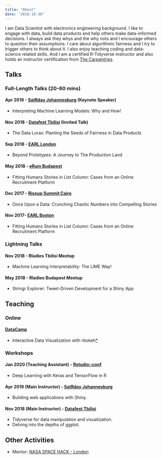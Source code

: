```yaml
---
title: "About"
date: "2018-10-30"
---
```



I am Data Scientist with electronics engineering background. I like to engage with data, build data products and help others make data-informed decisions. I always ask they whys and the why nots and I encourage others to question their assumptions. I care about algorithmic fairness and I try to trigger others to think about it. I also enjoy teaching coding and data-science related skills. And I am a certified R-Tidyverse instructor and also holds an instructor certification from [The Carpentries](https://carpentries.org/).

## Talks

### Full-Length Talks (20-60 mins)

#### Apr 2019 - [SatRday Johannesburg](https://joburg2019.satrdays.org/) **(Keynote Speaker)**

- Interpreting Machine Learning Models: Why and How!

#### Nov 2018 - [Datafest Tbilisi](https://datafest.ge/agenda-day1.html) **(Invited Talk)**

- The Data Lorax: Planting the Seeds of Fairness in Data Products

#### Sep 2018 - [EARL London](https://earlconf.com/2018/london/)

- Beyond Prototypes: A Journey to The Production Land

#### May 2018 - [eRum Budapest](https://2018.erum.io/)

- Fitting Humans Stories in List Column: Cases from an Online Recruitment Platform

#### Dec 2017 - [Riseup Summit Cairo](https://riseupsummit.com/#/speakers)

- Once Upon a Data: Crunching Chaotic Numbers into Compelling Stories

#### Nov 2017- [EARL Boston](https://earlconf.com/2017/boston/)

- Fitting Humans Stories in List Column: Cases from an Online Recruitment Platform


### Lightning Talks

#### Nov 2018 - Rladies Tbilisi Meetup

- Machine Learning Interpretability: The LIME Way!

#### May 2018 - Rladies Budapest Meetup 

- Stringr Explorer: Tweet-Driven Development for a Shiny App

## Teaching 

### Online 

#### [DataCamp](https://www.datacamp.com)

- Interactive Data Visualization with rbokeh[*](https://www.datacamp.com/courses/interactive-data-visualization-with-rbokeh)

### Workshops

#### Jan 2020 (Teaching Assistant)  - [Rstudio::conf](https://joburg2019.satrdays.org/) 

- Deep Learning with Keras and TensorFlow in R 

#### Apr 2019 (Main Instructor) - [SatRday Johannesburg](https://joburg2019.satrdays.org/) 

- Building web applications with Shiny.

#### Nov 2018 (Main Instructor) - [Datafest Tbilisi](https://datafest.ge/agenda-day2.html) 

- Tidyverse for data manipulation and visualization.
- Delving into the depths of ggplot.

## Other Activities 

- Mentor: [NASA SPACE HACK - London](https://nasaspacehack.splashthat.com/)